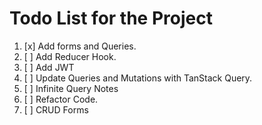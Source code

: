 # Todo List for the Project

1. [x] Add forms and Queries.
2. [ ] Add Reducer Hook.
3. [ ] Add JWT
4. [ ] Update Queries and Mutations with TanStack Query.
5. [ ] Infinite Query Notes
6. [ ] Refactor Code.
7. [ ] CRUD Forms
